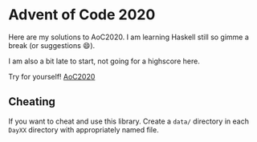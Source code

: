 # Advent of Code 2020

Here are my solutions to AoC2020. I am learning Haskell still so gimme a break (or suggestions :smile:).

I am also a bit late to start, not going for a highscore here.

Try for yourself! [AoC2020](https://adventofcode.com/2020)

## Cheating

If you want to cheat and use this library. Create a `data/` directory in each `DayXX` directory with appropriately named file. 
